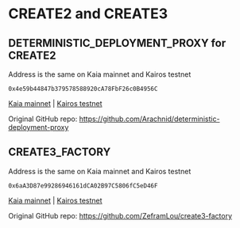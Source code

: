 # CREATE2 and CREATE3

## DETERMINISTIC_DEPLOYMENT_PROXY for CREATE2
Address is the same on Kaia mainnet and Kairos testnet
```
0x4e59b44847b379578588920cA78FbF26c0B4956C
```
[Kaia mainnet](https://klaytnfinder.io/account/0x4e59b44847b379578588920cA78FbF26c0B4956C) | [Kairos testnet](https://baobab.klaytnfinder.io/account/0x4e59b44847b379578588920cA78FbF26c0B4956C)

Original GitHub repo: https://github.com/Arachnid/deterministic-deployment-proxy

## CREATE3_FACTORY
Address is the same on Kaia mainnet and Kairos testnet
```
0x6aA3D87e99286946161dCA02B97C5806fC5eD46F
```

[Kaia mainnet](https://klaytnfinder.io/account/0x6aA3D87e99286946161dCA02B97C5806fC5eD46F) | [Kairos testnet](https://baobab.klaytnfinder.io/account/0x6aA3D87e99286946161dCA02B97C5806fC5eD46F)

Original GitHub repo: https://github.com/ZeframLou/create3-factory